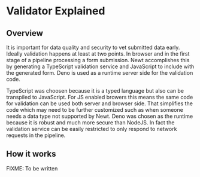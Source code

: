 
# Validator Explained

## Overview

It is important for data quality and security to vet submitted data early. Ideally validation happens at least at two points. In browser and in the first stage of a pipeline processing a form submission. Newt accomplishes this by generating a TypeScript validation service and JavaScript to include with the generated form. Deno is used as a runtime server side for the validation code.

TypeScript was choosen because it is a typed language but also can be transpiled to JavaScript. For JS enabled browers this means the same code for validation can be used both server and browser side. That simplifies the code which may need to be further customized such as when someone needs a data type not supported by Newt. Deno was chosen as the runtime because it is robust and much more secure than NodeJS. In fact the validation service can be easily restricted to only respond to network requests in the pipeline.

## How it works

FIXME: To be written

